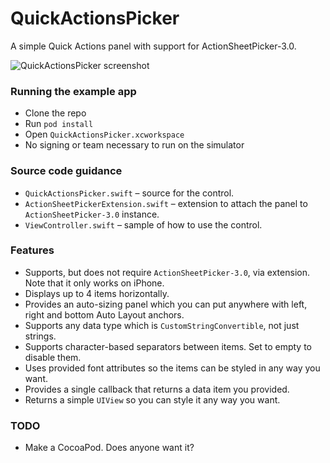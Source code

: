 # QuickActionsPicker
A simple Quick Actions panel with support for ActionSheetPicker-3.0.

![QuickActionsPicker
screenshot](https://github.com/karabatov/QuickActionsPicker/blob/master/screenshot.png?raw=true)

### Running the example app
* Clone the repo
* Run `pod install`
* Open `QuickActionsPicker.xcworkspace`
* No signing or team necessary to run on the simulator

### Source code guidance
* `QuickActionsPicker.swift` – source for the control.
* `ActionSheetPickerExtension.swift` – extension to attach the panel to
    `ActionSheetPicker-3.0` instance.
* `ViewController.swift` – sample of how to use the control.

### Features
* Supports, but does not require `ActionSheetPicker-3.0`, via extension. Note
    that it only works on iPhone.
* Displays up to 4 items horizontally.
* Provides an auto-sizing panel which you can put anywhere with left, right and
    bottom Auto Layout anchors.
* Supports any data type which is `CustomStringConvertible`, not just strings.
* Supports character-based separators between items. Set to empty to disable
    them.
* Uses provided font attributes so the items can be styled in any way you want.
* Provides a single callback that returns a data item you provided.
* Returns a simple `UIView` so you can style it any way you want.

### TODO
* Make a CocoaPod. Does anyone want it?

